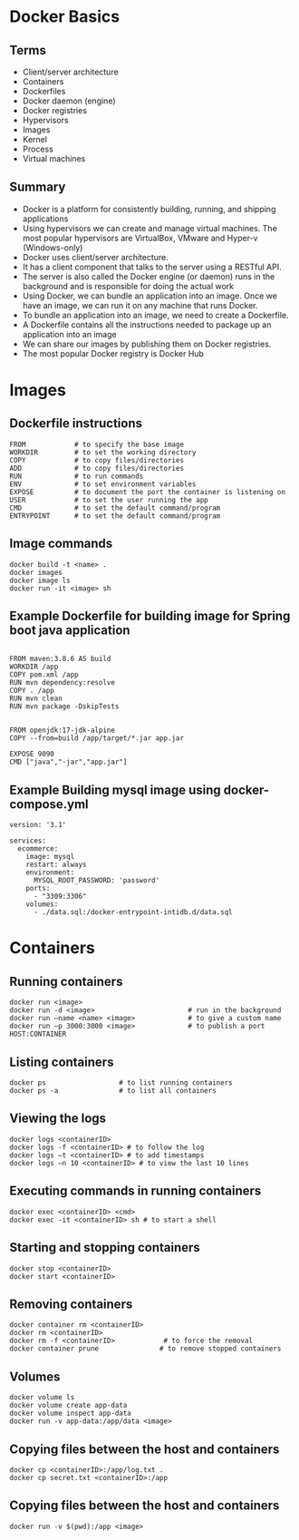 # Docker Basics

## Terms
 - Client/server architecture
 - Containers
 - Dockerfiles
 - Docker daemon (engine)
 - Docker registries
 - Hypervisors 
 - Images
 - Kernel
 - Process
 - Virtual machines

## Summary
 - Docker is a platform for consistently building, running, and shipping applications
 - Using hypervisors we can create and manage virtual machines. The most popular hypervisors are VirtualBox, VMware and Hyper-v (Windows-only)
 - Docker uses client/server architecture.
 - It has a client component that talks to the server using a RESTful API.
 - The server is also called the Docker engine (or daemon) runs in the background and is responsible for doing the actual work
 - Using Docker, we can bundle an application into an image. Once we have an image, we can run it on any machine that runs Docker.
 - To bundle an application into an image, we need to create a Dockerfile.
 - A Dockerfile contains all the instructions needed to package up an application into an image
 - We can share our images by publishing them on Docker registries.
 - The most popular Docker registry is Docker Hub

# Images
## Dockerfile instructions
```
FROM            # to specify the base image 
WORKDIR         # to set the working directory
COPY            # to copy files/directories
ADD             # to copy files/directories
RUN             # to run commands 
ENV             # to set environment variables
EXPOSE          # to document the port the container is listening on
USER            # to set the user running the app
CMD             # to set the default command/program
ENTRYPOINT      # to set the default command/program
```
## Image commands
```
docker build -t <name> .
docker images 
docker image ls 
docker run -it <image> sh
```
## Example Dockerfile for building image for Spring boot java application
```

FROM maven:3.8.6 AS build
WORKDIR /app
COPY pom.xml /app
RUN mvn dependency:resolve
COPY . /app
RUN mvn clean
RUN mvn package -DskipTests


FROM openjdk:17-jdk-alpine
COPY --from=build /app/target/*.jar app.jar

EXPOSE 9090
CMD ["java","-jar","app.jar"]

```
## Example Building mysql image using docker-compose.yml
```
version: '3.1'

services:
  ecommerce:
    image: mysql
    restart: always
    environment:
      MYSQL_ROOT_PASSWORD: 'password'
    ports:
      - "3309:3306"
    volumes:
      - ./data.sql:/docker-entrypoint-intidb.d/data.sql
```
# Containers
## Running containers
```
docker run <image>
docker run -d <image>                       # run in the background
docker run —name <name> <image>             # to give a custom name 
docker run —p 3000:3000 <image>             # to publish a port HOST:CONTAINER
```
## Listing containers
```
docker ps                  # to list running containers
docker ps -a               # to list all containers
````

## Viewing the logs
```
docker logs <containerID>
docker logs -f <containerID> # to follow the log
docker logs —t <containerID> # to add timestamps
docker logs —n 10 <containerID> # to view the last 10 lines
```

## Executing commands in running containers
```
docker exec <containerID> <cmd>
docker exec -it <containerID> sh # to start a shell
```

## Starting and stopping containers
```
docker stop <containerID> 
docker start <containerID>
````
## Removing containers
```
docker container rm <containerID> 
docker rm <containerID> 
docker rm -f <containerID>            # to force the removal
docker container prune               # to remove stopped containers
```
## Volumes
```
docker volume ls
docker volume create app-data
docker volume inspect app-data
docker run -v app-data:/app/data <image>
```
## Copying files between the host and containers
```
docker cp <containerID>:/app/log.txt .
docker cp secret.txt <containerID>:/app
````
## Copying files between the host and containers
```
docker run -v $(pwd):/app <image>
```
